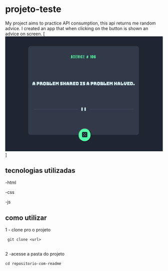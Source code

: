 # projeto-teste
My project aims to practice API consumption,
this api returns me random advice.
I created an app that when clicking on the button is shown
an advice on screen.
[<img src="./randomAdvice.gif" >]

## tecnologias utilizadas 

-html 

-css 

-js 

## como utilizar
 
1 - clone pro o projeto
```
 git clone <url>
 
 ```

 2 -acesse a pasta do projeto
 ```
 cd repositorio-com-readme

